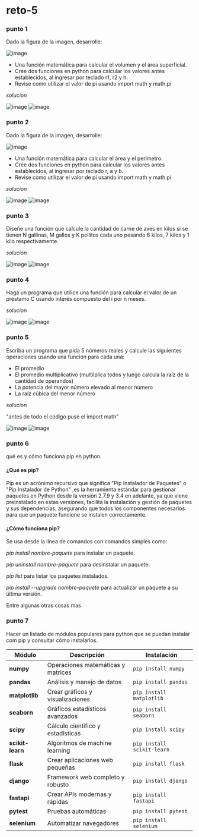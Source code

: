 # reto-5
### punto 1
Dado la figura de la imagen, desarrolle:


![image](https://github.com/user-attachments/assets/0b277c03-20a7-472a-87c7-3eefd986b360)


* Una función matemática para calcular el volumen y el área superficial.
* Cree dos funciones en python para calcular los valores antes establecidos, al ingresar por teclado r1, r2 y h.
* Revise como utilizar el valor de pi usando import math y math.pi

_solucion_


![image](https://github.com/user-attachments/assets/d13bf2fb-28ef-4cab-a8dd-43ee85f249b6)
![image](https://github.com/user-attachments/assets/76f2d5f9-d33c-4a83-9f42-eb105b06b7ee)


### punto 2
Dado la figura de la imagen, desarrolle:


![image](https://github.com/user-attachments/assets/56d4dc00-8817-4392-aaf2-29eb43dd9f6c)


* Una función matemática para calcular el área y el perimetro.
* Cree dos funciones en python para calcular los valores antes establecidos, al ingresar por teclado r, a y b.
* Revise como utilizar el valor de pi usando import math y math.pi

_solucion_


  ![image](https://github.com/user-attachments/assets/5be97f7f-b7a2-4d42-9ad8-7a372739b256)
  ![image](https://github.com/user-attachments/assets/0bb00df9-711d-4573-8826-8c3971bbcc95)

### punto 3
Diseñe una función que calcule la cantidad de carne de aves en kilos si se tienen N gallinas, M gallos y K pollitos cada uno pesando 6 kilos, 7 kilos y 1 kilo respectivamente.

_solucion_


![image](https://github.com/user-attachments/assets/4e41e106-d432-46e6-843f-eec7723569f5)
![image](https://github.com/user-attachments/assets/455f089d-5663-4eec-9e49-2ee8f342e239)


### punto 4 
Haga un programa que utilice una función para calcular el valor de un préstamo C usando interés compuesto del i por n meses.

_solucion_


![image](https://github.com/user-attachments/assets/f63e597b-c65d-4505-8c30-c6bba8f87af5)
![image](https://github.com/user-attachments/assets/77cc9379-8406-4c38-9078-161a40fd9a2d)

### punto 5
Escriba un programa que pida 5 números reales y calcule las siguientes operaciones usando una función para cada una:

* El promedio
* El promedio multiplicativo (multilplica todos y luego calcula la raíz de la cantidad de operandos)
* La potencia del mayor número elevado al menor número
* La raíz cúbica del menor número
  
_solucion_

"antes de todo el codigo puse el import math"


![image](https://github.com/user-attachments/assets/15291752-5196-49d4-ab09-7cf344e35f5e)
![image](https://github.com/user-attachments/assets/2d7168c6-1a0c-4fc0-96c2-01f24a962367)


### punto 6
qué es y cómo funciona pip en python.

#### ¿Qué es pip?
Pip es un acrónimo recursivo que significa "Pip Instalador de Paquetes" o "Pip Instalador de Python" ,es la herramienta estándar para gestionar paquetes en Python desde la versión 2.7.9 y 3.4 en adelante, ya que viene preinstalado en estas versiones, facilita la instalación y gestión de paquetes y sus dependencias, asegurando que todos los componentes necesarios para que un paquete funcione se instalen correctamente.

#### ¿Cómo funciona pip?
Se usa desde la línea de comandos con comandos simples como:

_pip install nombre-paquete_ para instalar un paquete.

_pip uninstall nombre-paquete_ para desinstalar un paquete.

_pip list_ para listar los paquetes instalados.

_pip install --upgrade nombre-paquete_ para actualizar un paquete a su última versión.
 
 Entre algunas otras cosas mas 


### punto 7 
Hacer un listado de módulos populares para python que se puedan instalar com pip y consultar cómo instalarlos.

| Módulo           | Descripción                              | Instalación             |
|------------------|------------------------------------------|-------------------------|
| **numpy**        | Operaciones matemáticas y matrices       | `pip install numpy`      | 
| **pandas**       | Análisis y manejo de datos                | `pip install pandas`     | 
| **matplotlib**   | Crear gráficos y visualizaciones          | `pip install matplotlib` | 
| **seaborn**      | Gráficos estadísticos avanzados           | `pip install seaborn`    | 
| **scipy**        | Cálculo científico y estadísticas         | `pip install scipy`      | 
| **scikit-learn** | Algoritmos de machine learning            | `pip install scikit-learn` | 
| **flask**        | Crear aplicaciones web pequeñas            | `pip install flask`      | 
| **django**       | Framework web completo y robusto            | `pip install django`     | 
| **fastapi**      | Crear APIs modernas y rápidas               | `pip install fastapi`    | 
| **pytest**       | Pruebas automáticas                         | `pip install pytest`     | 
| **selenium**     | Automatizar navegadores                      | `pip install selenium`   | 
